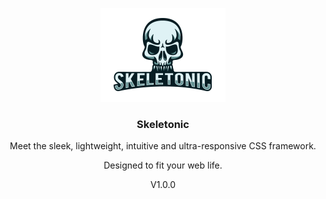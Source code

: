 <p align="center">
	<a href="https://skeletonic.io">
		<img src="images/logo.png" alt="Skeletonic Logo"  />
	</a>  
</p>

<h3 align="center">Skeletonic</h3>

<p align="center">Meet the sleek, lightweight, intuitive and ultra-responsive CSS framework.</p>
<p align="center">Designed to fit your web life.</p>
<p align="center">V1.0.0</p>
